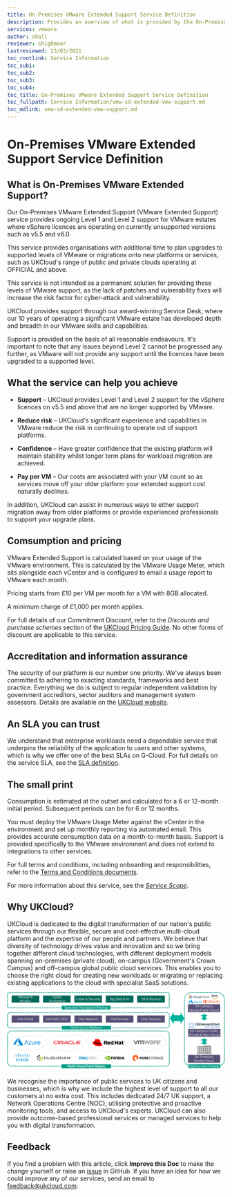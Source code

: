 ```yaml
---
title: On-Premises VMware Extended Support Service Definition
description: Provides an overview of what is provided by the On-Premises VMware Extended Support service
services: vmware
author: shall
reviewer: shighmoor
lastreviewed: 23/03/2021
toc_rootlink: Service Information
toc_sub1: 
toc_sub2:
toc_sub3:
toc_sub4:
toc_title: On-Premises VMware Extended Support Service Definition
toc_fullpath: Service Information/vmw-sd-extended-vmw-support.md
toc_mdlink: vmw-sd-extended-vmw-support.md
---
```


# On-Premises VMware Extended Support Service Definition

## What is On-Premises VMware Extended Support?

Our On-Premises VMware Extended Support (VMware Extended Support) service provides ongoing Level 1 and Level 2 support for VMware estates where vSphere licences are operating on currently unsupported versions such as v5.5 and v6.0.

This service provides organisations with additional time to plan upgrades to supported levels of VMware or migrations onto new platforms or services, such as UKCloud's range of public and private clouds operating at OFFICIAL and above.

This service is not intended as a permanent solution for providing these levels of VMware support, as the lack of patches and vulnerability fixes will increase the risk factor for cyber-attack and vulnerability.

UKCloud provides support through our award-winning Service Desk, where our 10 years of operating a significant VMware estate has developed depth and breadth in our VMware skills and capabilities.

Support is provided on the basis of all reasonable endeavours. It's important to note that any issues beyond Level 2 cannot be progressed any further, as VMware will not provide any support until the licences have been upgraded to a supported level.

## What the service can help you achieve

- **Support** – UKCloud provides Level 1 and Level 2 support for the vSphere licences on v5.5 and above that are no longer supported by VMware.

- **Reduce risk** – UKCloud's significant experience and capabilities in VMware reduce the risk in continuing to operate out of support platforms.

- **Confidence** – Have greater confidence that the existing platform will maintain stability whilst longer term plans for workload migration are achieved.

- **Pay per VM** – Our costs are associated with your VM count so as services move off your older platform your extended support cost naturally declines.

In addition, UKCloud can assist in numerous ways to either support migration away from older platforms or provide experienced professionals to support your upgrade plans.

## Comsumption and pricing

VMware Extended Support is calculated based on your usage of the VMware environment. This is calculated by the VMware Usage Meter, which sits alongside each vCenter and is configured to email a usage report to VMware each month.

Pricing starts from £10 per VM per month for a VM with 8GB allocated.

A minimum charge of £1,000 per month applies.

For full details of our Commitment Discount, refer to the *Discounts and purchase schemes* section of the [UKCloud Pricing Guide](https://ukcloud.com/pricing-guide). No other forms of discount are applicable to this service.

## Accreditation and information assurance

The security of our platform is our number one priority. We've always been committed to adhering to exacting standards, frameworks and best practice. Everything we do is subject to regular independent validation by government accreditors, sector auditors and management system assessors. Details are available on the [UKCloud website](https://ukcloud.com/governance/).

## An SLA you can trust

We understand that enterprise workloads need a dependable service that underpins the reliability of the application to users and other systems, which is why we offer one of the best SLAs on G-Cloud. For full details on the service SLA, see the [SLA definition](https://docs.ukcloud.com/articles/other/other-ref-sla-definition.html).

## The small print

Consumption is estimated at the outset and calculated for a 6 or 12-month initial period. Subsequent periods can be for 6 or 12 months.

You must deploy the VMware Usage Meter against the vCenter in the environment and set up monthly reporting via automated email. This provides accurate consumption data on a month-to-month basis. Support is provided specifically to the VMware environment and does not extend to integrations to other services.

For full terms and conditions, including onboarding and responsibilities, refer to the [Terms and Conditions documents](../other/other-ref-terms-and-conditions.md).

For more information about this service, see the [*Service Scope*](vmw-sco-extended-vmw-support.md).

## Why UKCloud?

UKCloud is dedicated to the digital transformation of our nation's public services through our flexible, secure and cost-effective multi-cloud platform and the expertise of our people and partners. We believe that diversity of technology drives value and innovation and so we bring together different cloud technologies, with different deployment models spanning on-premises (private cloud), on-campus (Government's Crown Campus) and off-campus global public cloud services. This enables you to choose the right cloud for creating new workloads or migrating or replacing existing applications to the cloud with specialist SaaS solutions.

![UKCloud services](images/ukc-services-g12.png)

We recognise the importance of public services to UK citizens and businesses, which is why we include the highest level of support to all our customers at no extra cost. This includes dedicated 24/7 UK support, a Network Operations Centre (NOC), utilising protective and proactive monitoring tools, and access to UKCloud's experts. UKCloud can also provide outcome-based professional services or managed services to help you with digital transformation.

## Feedback

If you find a problem with this article, click **Improve this Doc** to make the change yourself or raise an [issue](https://github.com/UKCloud/documentation/issues) in GitHub. If you have an idea for how we could improve any of our services, send an email to <feedback@ukcloud.com>.
